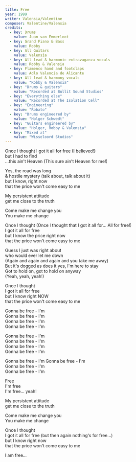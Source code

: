 ```yaml
---
title: Free
year: 1999
writer: Valensia/Valentine
composer: Valentine/Valensia
credits:
  - key: Drums
    value: Juan van Emmerloot
  - key: Grand Piano & Bass
    value: Robby
  - key: All Guitars
    value: Valensia
  - key: All lead & harmonic extravaganza vocals
    value: Robby & Valensia
  - key: Flamenco hand and footclaps
    value: Adlo Valencia de Alicante
  - key: All lead & harmony vocals
    value: "Robby & Valensia"
  - key: "Drums & guitars"
    value: "Recorded at Bullit Sound Studios"
  - key: "Everything else"
    value: "Recorded at The Isolation Cell"
  - key: "Engineering"
    value: "Robato"
  - key: "Drums engineered by"
    value: "Holger Schwedt"
  - key: "Guitars engineered by"
    value: "Holger, Robby & Valensia"
  - key: "Mixed at"
    value: "Wisseloord Studios"  
---
```


<p>Once I thought I got it all for free (I believed!)<br />
but I had to find<br />
...this ain't Heaven (This sure ain't Heaven for me!)</p>

<p>Yes, the road was long<br />
& hostile mystery (talk about, talk about it)<br />
but I know, right now<br />
that the price won't come easy to me</p>

<p>My persistent attitude<br />
get me close to the truth</p>

<p>Come make me change you<br />
You make me change</p>

<p>Once I thought (Once I thought that I got it all for... All for free!)<br />
I got it all for free<br />
but I know the price right now<br />
that the price won't come easy to me</p>

<p>Guess I just was right about<br />
who would ever let me down<br />
(Again and again and again and you take me away)<br />
But it's dogged as does it yes, I'm here to stay<br />
Got to hold on, got to hold on anyway<br />
(Yeah, yeah, yeah!)</p>

<p>Once I thought<br />
I got it all for free<br />
but I know right NOW<br />
that the price won't come easy to me</p>

<p>Gonna be free - I'm<br />
Gonna be free - I'm<br />
Gonna be free - I'm<br />
Gonna be free - I'm</p>

<p>Gonna be free - I'm<br />
Gonna be free - I'm<br />
Gonna be free - I'm<br />
Gonna be free - I'm</p>

<p>Gonna be free - I'm
Gonna be free - I'm<br />
Gonna be free - I'm<br />
Gonna be free - I'm</p>

<p>Free<br />
I'm free<br />
I'm free... yeah!</p>

<p>My persistent attitude<br />
get me close to the truth</p>

<p>Come make me change you<br />
You make me change</p>

<p>Once I thought<br />
I got it all for free (but then again nothing's for free...)<br />
but I know right now<br />
that the price won't come easy to me</p>

<p>I am free...</p>


